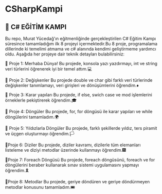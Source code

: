 # CSharpKampi

🎉 C# EĞİTİM KAMPI
---------------------------------------------------------
Bu repo, Murat Yücedağ'ın eğitmenliğinde gerçekleştirilen C# Eğitim Kampı süresince tamamladığım ilk 8 projeyi içermektedir.Bu 8 proje, programalama dillerinde ki temelimi atmama ve c# alanında kendimi geliştirmeme yardımcı oldu. Aşağıda her projeye dair teknik detayları bulabilirsiniz:

📍 Proje 1: Merhaba Dünya!
Bu projede, konsola yazı yazdırmayı, int ve string veri türlerini öğrenerek iyi bir temel attım.💻

📍 Proje 2: Değişkenler
Bu projede double ve char gibi farklı veri türlerinde değişkenler tanımlamayı, veri girişleri ve dönüşümlerini öğrendim.♦️

📍 Proje 3: Karar yapıları
Bu projede, if else, swich case ve mod işlemlerini örneklerle pekiştirerek öğrendim.🎓

📍 Proje 4: Döngüler
Bu projede, for, for döngüsü ile karar yapıları ve while döngülerini tamamladım.🌍

📍 Proje 5: Yıldızlarla Döngüler
Bu projede, farklı şekillerde yıldız, ters piramit ve üçgen oluşturmayı öğrendim.🏳️

📍Proje 6: Diziler
Bu projede, diziler kavramı, dizilerle tüm elemanları listeleme ve diziyi metodlar üzerinde kullanmayı öğrendim.🎆

📍Proje 7: Foreach Döngüsü
Bu projede, foreach döngüsünü, foreach ve for döngülerini beraber kullanarak sınav sistemi uygulamasını yapmayı öğrendim.🎗️

📍Proje 8: Metodlar
Bu projede, geriye döndüren ve geriye döndürmeyen metodlar konusunu tamamladım.🎟️
